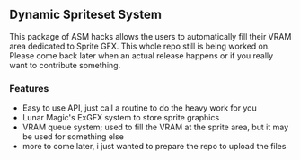 ## Dynamic Spriteset System
This package of ASM hacks allows the users to automatically fill their VRAM area dedicated to Sprite GFX.
This whole repo still is being worked on. Please come back later when an actual release happens or if you really want to contribute something.

### Features
* Easy to use API, just call a routine to do the heavy work for you
* Lunar Magic's ExGFX system to store sprite graphics
* VRAM queue system; used to fill the VRAM at the sprite area, but it may be used for something else
* more to come later, i just wanted to prepare the repo to upload the files
